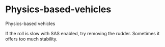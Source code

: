 # Physics-based-vehicles
Physics-based vehicles

If the roll is slow with SAS enabled, try removing the rudder. Sometimes it offers too much stability.
 
